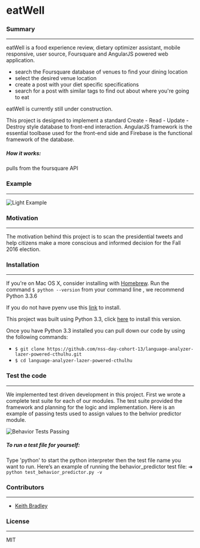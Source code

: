 # eatWell

### Summary
---
eatWell is a food experience review, dietary optimizer assistant, mobile responsive, user source, Foursquare and AngularJS powered web application.

  - search the Foursquare database of venues to find your dining location
  - select the desired venue location
  - create a post with your diet specific specifications
  - search for a post with similar tags to find out about where you're going to eat

eatWell is currently still under construction.

This project is designed to implement a standard Create - Read - Update - Destroy style database to front-end interaction.
AngularJS framework is the essential toolbase used for the front-end side and Firebase is the functional framework of the database.

##### How it works:
pulls from the foursquare API

### Example
---
![Light Example](/readme_images/light_example.png)

### Motivation
---

The motivation behind this project is to scan the presidential tweets and help citizens make a more conscious and informed decision for the Fall 2016 election.

### Installation
---
If you're on Mac OS X, consider installing with [Homebrew](https://github.com/yyuu/pyenv#homebrew-on-mac-os-x). Run the command ```$ python --version``` from your command line , we recommend Python 3.3.6

If you do not have pyenv use this [link](https://github.com/yyuu/pyenv#homebrew-on-mac-os-x) to install.

This project was built using Python 3.3, click [here](https://www.python.org/download/releases/3.3.0/) to install this version.

Once you have Python 3.3 installed you can pull down our code by using the following commands:
- ```$ git clone https://github.com/nss-day-cohort-13/language-analyzer-lazer-powered-cthulhu.git```
- ```$ cd language-analyzer-lazer-powered-cthulhu```

### Test the code
---
We implemented test driven development in this project. First we wrote a complete test suite for each of our modules. The test suite provided the framework and planning for the logic and implementation. Here is an example of passing tests used to assign values to the behvior predictor module.

![Behavior Tests Passing](/readme_images/test_file_screen_shot.png)

##### To run a test file for yourself:
Type 'python' to start the python interpreter then the test file name you want to run. Here’s an example of running the behavior_predictor test file: ➜
``` python test_behavior_predictor.py -v ```

### Contributors
---
- [Keith Bradley](https://github.com/keithbradley1)

### License
---
MIT
